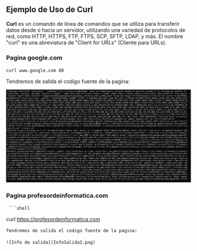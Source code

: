 ## Ejemplo de Uso de Curl

**Curl** es un comando de línea de comandos que se utiliza para transferir datos desde o hacia un servidor, utilizando una variedad de protocolos de red, como HTTP, HTTPS, FTP, FTPS, SCP, SFTP, LDAP, y más. El nombre "curl" es una abreviatura de "Client for URLs" (Cliente para URLs). 

### Pagina google.com
   ```shell
   curl www.google.com 80
   ```
Tendremos de salida el codigo fuente de la pagina:

![Info de salida](InfoSalida.png)

### Pagina profesordeinformatica.com

     ```shell
   curl https://profesordeinformatica.com
   ```
Tendremos de salida el codigo fuente de la pagina:

![Info de salida](InfoSalida2.png)